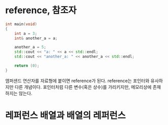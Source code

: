 # reference, 참조자
```c++
int main(void)
{
	int a = 3;
	int& another_a = a;

	another_a = 5;
	std::cout << "a: " << a << std::endl;
	std::cout << "another_a: " << another_a << std::endl;

	return (0);
}
```
앰퍼샌드 연산자를 자료형에 붙이면 reference가 된다. reference는 포인터와 유사하지만 다른 개념이다. 포인터처럼 다른 변수(혹은 상수)를 가리키지만, 메모리상에 존재하지는 않는다. 


# 레퍼런스 배열과 배열의 레퍼런스